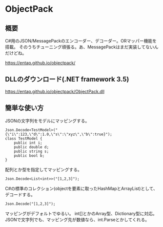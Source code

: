 # ObjectPack
## 概要
C#用のJSON/MessagePackのエンコーダー、デコーダー。ORマッパー機能を搭載。
そのうちチューニング頑張る。あ、MessagePackはまだ実装してないんだけどね。

https://entap.github.io/objectpack/

## DLLのダウンロード(.NET framework 3.5)
https://entap.github.io/objectpack/ObjectPack.dll

## 簡単な使い方

JSONの文字列をモデルにマッピングする。

    Json.Decode<TestModel>("{\"i\":123,\"d\":1.0,\"s\":\"xyz\",\"b\":true}");
    class TestModel {
        public int i;
        public double d;
        public string s;
        public bool b;
    }

配列とか型を指定してマッピングする。

    Json.Decode<List<int>>("[1,2,3]");

C#の標準のコレクション(objectを要素に取ったHashMapとArrayList)として、デコードする。

    Json.Decode("[1,2,3]");

マッピングがデフォルトでゆるい。
int[]とかのArray型、Dictionary型に対応。
JSONで文字列でも、マッピング先が数値なら、int.Parseとかしてくれる。
